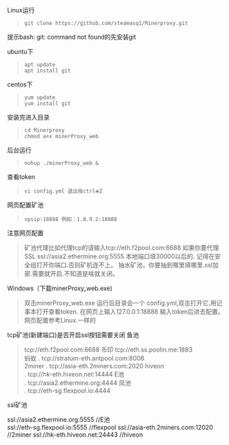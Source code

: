 Linux运行
>     git clone https://github.com/steamasq1/Minerproxy.git

提示bash: git: command not found的先安装git

ubuntu下
>     apt update
>     apt install git


centos下
>     yum update
>     yum install git
安装完进入目录
>     cd Minerproxy
>     chmod a+x minerProxy_web
后台运行
>     nohup ./minerProxy_web &
查看token
>     vi config.yml 退出按ctrl➕Z
网页配置矿池
>     vpsip:18888 例如：1.8.9.2:18888
注意网页配置
>   矿池代理比如代理tcp的请输入tcp://eth.f2pool.com:6688
如果你要代理SSL ssl://asia2.ethermine.org:5555 本地端口填30000以后的.
记得在安全组打开你端口.否则矿机连不上。
抽水矿池，你要抽到哪里填哪里.ssl加密.需要就开启.不知道是啥就关闭。


Windows（下载minerProxy_web.exe)
>    双击minerProxy_web.exe
运行后目录会一个 config.yml,双击打开它.用记事本打开查看token.
在网页上输入127.0.0.1:18888 输入token后进去配置。网页配置参考Linux.一样的

tcp矿池(新建端口)是否开启ssl按钮需要关闭
鱼池
>    tcp://eth.f2pool.com:6688
币印
>    tcp://eth.ss.poolin.me:1883            
蚂蚁
>.   tcp://stratum-eth.antpool.com:8008     
2miner
>.   tcp://asia-eth.2miners.com:2020
hiveon      
>.   tcp://hk-eth.hiveon.net:14444
E池        
>.   tcp://asia2.ethermine.org:4444
凤池        
>.   tcp://eth-sg.flexpool.io:4444          


ssl矿池


ssl://asia2.ethermine.org:5555        //E池     
ssl://eth-sg.flexpool.io:5555         //flexpool
ssl://asia-eth.2miners.com:12020      //2miner
ssl://hk-eth.hiveon.net:24443         //hiveon
